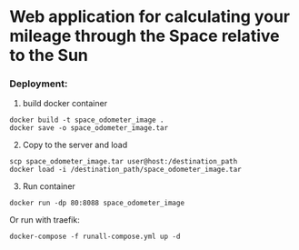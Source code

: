 # Web application for calculating your mileage through the Space relative to the Sun

### Deployment:
1. build docker container
```commandline
docker build -t space_odometer_image .
docker save -o space_odometer_image.tar 
```

2. Copy to the server and load
```commandline
scp space_odometer_image.tar user@host:/destination_path
docker load -i /destination_path/space_odometer_image.tar
```

3. Run container
```commandline
docker run -dp 80:8088 space_odometer_image
```

Or run with traefik:
```commandline
docker-compose -f runall-compose.yml up -d
```

